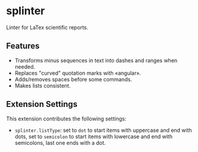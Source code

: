 # splinter

Linter for LaTex scientific reports.

## Features

- Transforms minus sequences in text into dashes and ranges when needed.
- Replaces "curved" quotation marks with «angular».
- Adds/removes spaces before some commands.
- Makes lists consistent.

## Extension Settings

This extension contributes the following settings:

* `splinter.listType`: set to `dot` to start items with uppercase and end with dots, set to `semicolon` to start items with lowercase and end with semicolons, last one ends with a dot.
